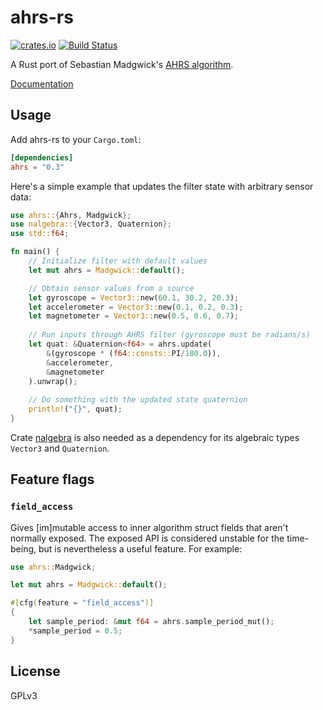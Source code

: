 # ahrs-rs

[![crates.io](http://meritbadge.herokuapp.com/ahrs)](https://crates.io/crates/ahrs)
[![Build Status](https://travis-ci.org/jmagnuson/ahrs-rs.svg?branch=master)](https://travis-ci.org/jmagnuson/ahrs-rs)

A Rust port of Sebastian Madgwick's [AHRS algorithm](http://www.x-io.co.uk/open-source-imu-and-ahrs-algorithms/).

[Documentation](https://docs.rs/ahrs)

## Usage

Add ahrs-rs to your `Cargo.toml`:

```toml
[dependencies]
ahrs = "0.3"
```

Here's a simple example that updates the filter state with arbitrary sensor data:

```rust
use ahrs::{Ahrs, Madgwick};
use nalgebra::{Vector3, Quaternion};
use std::f64;

fn main() {
    // Initialize filter with default values
    let mut ahrs = Madgwick::default();

    // Obtain sensor values from a source
    let gyroscope = Vector3::new(60.1, 30.2, 20.3);
    let accelerometer = Vector3::new(0.1, 0.2, 0.3);
    let magnetometer = Vector3::new(0.5, 0.6, 0.7);
    
    // Run inputs through AHRS filter (gyroscope must be radians/s)
    let quat: &Quaternion<f64> = ahrs.update(
        &(gyroscope * (f64::consts::PI/180.0)),
        &accelerometer,
        &magnetometer
    ).unwrap();
    
    // Do something with the updated state quaternion
    println!("{}", quat);
}

```

Crate [nalgebra](https://crates.io/crates/nalgebra) is also needed as a dependency for its algebraic types `Vector3` and `Quaternion`.

## Feature flags

### `field_access`

Gives [im]mutable access to inner algorithm struct fields that aren't normally exposed. The exposed
API is considered unstable for the time-being, but is nevertheless a useful feature. For example:

```rust
use ahrs::Madgwick;

let mut ahrs = Madgwick::default();

#[cfg(feature = "field_access")]
{
    let sample_period: &mut f64 = ahrs.sample_period_mut();
    *sample_period = 0.5;
}
```


## License

GPLv3

